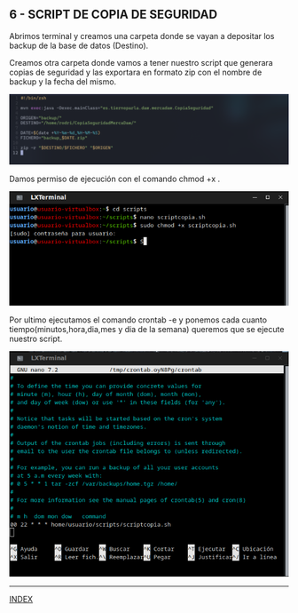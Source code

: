 ## **6 - SCRIPT DE COPIA DE SEGURIDAD**

Abrimos terminal y creamos una carpeta donde se vayan a depositar los backup de la base de datos (Destino).

Creamos otra carpeta donde vamos a tener nuestro script que generara copias de seguridad y las exportara en formato zip con el nombre de backup y la fecha del mismo.


![alt text](/images/scriptcopia.png)


Damos permiso de ejecución con el comando chmod +x .


![alt text](/images/permisos.png)


Por ultimo ejecutamos el comando crontab -e y ponemos cada cuanto tiempo(minutos,hora,dia,mes y dia de la semana) queremos que se ejecute nuestro script.


![alt text](/images/crontab.png)

---

[INDEX](../../index.html)